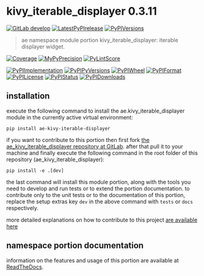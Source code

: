 <!-- THIS FILE IS EXCLUSIVELY MAINTAINED by the project ae.ae V0.3.91 -->
<!-- THIS FILE IS EXCLUSIVELY MAINTAINED by the project aedev.tpl_namespace_root V0.3.13 -->
# kivy_iterable_displayer 0.3.11

[![GitLab develop](https://img.shields.io/gitlab/pipeline/ae-group/ae_kivy_iterable_displayer/develop?logo=python)](
    https://gitlab.com/ae-group/ae_kivy_iterable_displayer)
[![LatestPyPIrelease](
    https://img.shields.io/gitlab/pipeline/ae-group/ae_kivy_iterable_displayer/release0.3.10?logo=python)](
    https://gitlab.com/ae-group/ae_kivy_iterable_displayer/-/tree/release0.3.10)
[![PyPIVersions](https://img.shields.io/pypi/v/ae_kivy_iterable_displayer)](
    https://pypi.org/project/ae-kivy-iterable-displayer/#history)

>ae namespace module portion kivy_iterable_displayer: iterable displayer widget.

[![Coverage](https://ae-group.gitlab.io/ae_kivy_iterable_displayer/coverage.svg)](
    https://ae-group.gitlab.io/ae_kivy_iterable_displayer/coverage/index.html)
[![MyPyPrecision](https://ae-group.gitlab.io/ae_kivy_iterable_displayer/mypy.svg)](
    https://ae-group.gitlab.io/ae_kivy_iterable_displayer/lineprecision.txt)
[![PyLintScore](https://ae-group.gitlab.io/ae_kivy_iterable_displayer/pylint.svg)](
    https://ae-group.gitlab.io/ae_kivy_iterable_displayer/pylint.log)

[![PyPIImplementation](https://img.shields.io/pypi/implementation/ae_kivy_iterable_displayer)](
    https://gitlab.com/ae-group/ae_kivy_iterable_displayer/)
[![PyPIPyVersions](https://img.shields.io/pypi/pyversions/ae_kivy_iterable_displayer)](
    https://gitlab.com/ae-group/ae_kivy_iterable_displayer/)
[![PyPIWheel](https://img.shields.io/pypi/wheel/ae_kivy_iterable_displayer)](
    https://gitlab.com/ae-group/ae_kivy_iterable_displayer/)
[![PyPIFormat](https://img.shields.io/pypi/format/ae_kivy_iterable_displayer)](
    https://pypi.org/project/ae-kivy-iterable-displayer/)
[![PyPILicense](https://img.shields.io/pypi/l/ae_kivy_iterable_displayer)](
    https://gitlab.com/ae-group/ae_kivy_iterable_displayer/-/blob/develop/LICENSE.md)
[![PyPIStatus](https://img.shields.io/pypi/status/ae_kivy_iterable_displayer)](
    https://libraries.io/pypi/ae-kivy-iterable-displayer)
[![PyPIDownloads](https://img.shields.io/pypi/dm/ae_kivy_iterable_displayer)](
    https://pypi.org/project/ae-kivy-iterable-displayer/#files)


## installation


execute the following command to install the
ae.kivy_iterable_displayer module
in the currently active virtual environment:
 
```shell script
pip install ae-kivy-iterable-displayer
```

if you want to contribute to this portion then first fork
[the ae_kivy_iterable_displayer repository at GitLab](
https://gitlab.com/ae-group/ae_kivy_iterable_displayer "ae.kivy_iterable_displayer code repository").
after that pull it to your machine and finally execute the
following command in the root folder of this repository
(ae_kivy_iterable_displayer):

```shell script
pip install -e .[dev]
```

the last command will install this module portion, along with the tools you need
to develop and run tests or to extend the portion documentation. to contribute only to the unit tests or to the
documentation of this portion, replace the setup extras key `dev` in the above command with `tests` or `docs`
respectively.

more detailed explanations on how to contribute to this project
[are available here](
https://gitlab.com/ae-group/ae_kivy_iterable_displayer/-/blob/develop/CONTRIBUTING.rst)


## namespace portion documentation

information on the features and usage of this portion are available at
[ReadTheDocs](
https://ae.readthedocs.io/en/latest/_autosummary/ae.kivy_iterable_displayer.html
"ae_kivy_iterable_displayer documentation").
